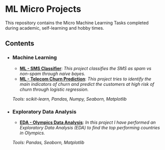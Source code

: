 # ML Micro Projects
This repository contains the Micro Machine Learning Tasks completed during academic, self-learning and hobby times.

## Contents

- ### Machine Learning

	- **[ML - SMS Classifier](https://github.com/AbhishekKumar-0311/ML-Micro-Projects/tree/main/ML-SMS-Classifier)**: *This project classifies the SMS as spam vs non-spam through naive bayes.*
	- **[ML - Telecom Churn Prediction](https://github.com/AbhishekKumar-0311/ML-Micro-Projects/tree/main/ML-Telecom-Churn-Prediction)**: *This project tries to identify the main indicators of churn and predict the customers at high risk of churn through logistic regression.*

	_Tools: scikit-learn, Pandas, Numpy, Seaborn, Matplotlib_

- ### Exploratory Data Analysis

	- **[EDA - Olympics Data Analysis](https://github.com/AbhishekKumar-0311/ML-Micro-Projects/tree/main/EDA-Olympics-Data-Analysis)**: *In this project I have performed an Exploratory Data Analysis (EDA) to find the top performing countries in Olympics.*

	_Tools: Pandas, Seaborn, Matplotlib_
